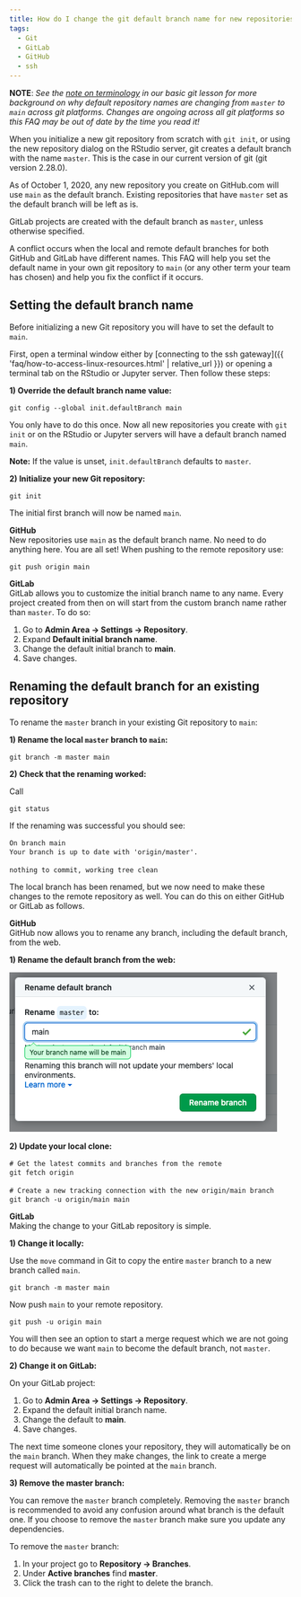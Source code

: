 ```yaml
---
title: How do I change the git default branch name for new repositories from master to main?
tags:
  - Git
  - GitLab
  - GitHub
  - ssh
---
```


**NOTE**: *See the [note on terminology](https://cyberhelp.sesync.org/basic-git-lesson/#/slides/config) in our basic git lesson for more background on why default repository names are changing from `master` to `main` across git platforms. Changes are ongoing across all git platforms so this FAQ may be out of date by the time you read it!*

When you initialize a new git repository from scratch with `git init`, or using the new repository dialog on the RStudio server, git creates a default branch with the name `master`. This is the case in our current version of git (git version 2.28.0).

As of October 1, 2020, any new repository you create on GitHub.com will use `main` as the default branch. Existing repositories that have `master` set as the default branch will be left as is. 

GitLab projects are created with the default branch as `master`, unless otherwise specified. 

A conflict occurs when the local and remote default branches for both GitHub and GitLab have different names. This FAQ will help you set the default name in your own git repository to `main` (or any other term your team has chosen) and help you fix the conflict if it occurs.

## Setting the default branch name

Before initializing a new Git repository you will have to set the default to `main`.

First, open a terminal window either by [connecting to the ssh gateway]({{ 'faq/how-to-access-linux-resources.html' | relative_url }}) or opening a terminal tab on the RStudio or Jupyter server. Then follow these steps:

**1) Override the default branch name value:**

```
git config --global init.defaultBranch main
```
You only have to do this once. Now all new repositories you create with `git init` or on the RStudio or Jupyter servers will have a default branch named `main`.

**Note:** If the value is unset, `init.defaultBranch` defaults to `master`.

**2) Initialize your new Git repository:**

```
git init
```
The initial first branch will now be named `main`.

**GitHub**  
New repositories use `main` as the default branch name. 
No need to do anything here. You are all set!
When pushing to the remote repository use:
```
git push origin main
```

**GitLab**  
GitLab allows you to customize the initial branch name to any name. Every project  created from then on will start from the custom branch name rather than `master`. 
To do so:

1. Go to **Admin Area -> Settings -> Repository**.
2. Expand **Default initial branch name**.
3. Change the default initial branch to **main**.
4. Save changes.


## Renaming the default branch for an existing repository
To rename the `master` branch in your existing Git repository to `main`:

**1) Rename the local `master` branch to `main`:**

```
git branch -m master main
```

**2) Check that the renaming worked:**

Call

```
git status
```

If the renaming was successful you should see:

```
On branch main
Your branch is up to date with 'origin/master'.

nothing to commit, working tree clean
```
The local branch has been renamed, but we now need to make these changes to the remote repository as well. You can do this on either GitHub or GitLab as follows.

**GitHub**  
GitHub now allows you to rename any branch, including the default branch, from the web.

**1) Rename the default branch from the web:**

![infographic](/assets/images/github_default_rename.png)


**2) Update your local clone:**

```
# Get the latest commits and branches from the remote
git fetch origin

# Create a new tracking connection with the new origin/main branch
git branch -u origin/main main
```

**GitLab**  
Making the change to your GitLab repository is simple. 

**1) Change it locally:**

Use the `move` command in Git to copy the entire `master` branch to a new branch called `main`.
```
git branch -m master main
```

Now push `main` to your remote repository.
```
git push -u origin main
```

You will then see an option to start a merge request which we are not going to do because we want `main` to become the default branch, not `master`.


**2) Change it on GitLab:**

On your GitLab project:
1. Go to **Admin Area -> Settings -> Repository**.
2. Expand the default initial branch name.
3. Change the default to **main**.
4. Save changes. 

The next time someone clones your repository, they will automatically be on the `main` branch. When they make changes, the link to create a merge request will automatically be pointed at the `main` branch. 

**3) Remove the master branch:**

You can remove the `master` branch completely.
Removing the `master` branch is recommended to avoid any confusion around what branch is the default one. 
If you choose to remove the `master` branch make sure you update any dependencies.

To remove the `master` branch:

1. In your project go to **Repository -> Branches**.
2. Under **Active branches** find **master**.
3. Click the trash can to the right to delete the branch.
